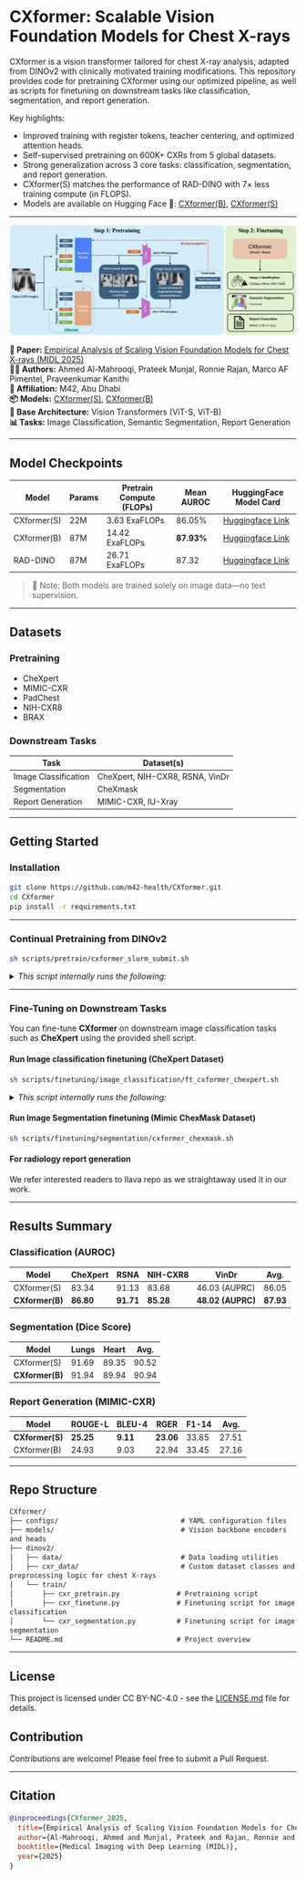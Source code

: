 # CXformer: Scalable Vision Foundation Models for Chest X-rays

CXformer is a vision transformer tailored for chest X-ray analysis, adapted from DINOv2 with clinically motivated training modifications. This repository provides code for pretraining CXformer using our optimized pipeline, as well as scripts for finetuning on downstream tasks like classification, segmentation, and report generation.

Key highlights:
- Improved training with register tokens, teacher centering, and optimized attention heads.
- Self-supervised pretraining on 600K+ CXRs from 5 global datasets.
- Strong generalization across 3 core tasks: classification, segmentation, and report generation.
- CXformer(S) matches the performance of RAD-DINO with 7× less training compute (in FLOPS).
- Models are available on Hugging Face 🤗: [CXformer(B)](https://huggingface.co/m42-health/CXformer-base), [CXformer(S)](https://huggingface.co/m42-health/CXformer-small)

---

![CXformer](figures/overview.jpg) <!-- Placeholder for a banner image -->
<!-- TODO update paper url-->
**📄 Paper:** [Empirical Analysis of Scaling Vision Foundation Models for Chest X-rays (MIDL 2025)](https://openreview.net/forum?id=6fqfInxqG1#discussion)  
**👨‍⚕️ Authors:** Ahmed Al-Mahrooqi, Prateek Munjal, Ronnie Rajan, Marco AF Pimentel, Praveenkumar Kanithi  
**📍 Affiliation:** M42, Abu Dhabi  
**📦 Models:** [CXformer(S)](https://huggingface.co/m42-health/CXformer-small), [CXformer(B)](https://huggingface.co/m42-health/CXformer-base)  
**🧠 Base Architecture:** Vision Transformers (ViT-S, ViT-B)  
**📊 Tasks:** Image Classification, Semantic Segmentation, Report Generation

---


## Model Checkpoints

| Model      | Params | Pretrain Compute (FLOPs) | Mean AUROC | HuggingFace Model Card |
|------------|--------|---------------------------|-------------|-------------------------|
| CXformer(S)  | 22M    | 3.63 ExaFLOPs             | 86.05%      | [Huggingface Link](https://huggingface.co/m42-health/CXformer-small)|
| CXformer(B)  | 87M    | 14.42 ExaFLOPs            | **87.93%**  | [Huggingface Link](https://huggingface.co/m42-health/CXformer-base) |
| RAD-DINO     | 87M    | 26.71 ExaFLOPs            | 87.32       | [Huggingface Link](https://huggingface.co/microsoft/rad-dino) |
> 📌 Note: Both models are trained solely on image data—no text supervision.

---

## Datasets

### Pretraining
- CheXpert
- MIMIC-CXR
- PadChest
- NIH-CXR8
- BRAX

### Downstream Tasks
| Task                | Dataset(s)                        |
|---------------------|-----------------------------------|
| Image Classification| CheXpert, NIH-CXR8, RSNA, VinDr   |
| Segmentation        | CheXmask                          |
| Report Generation   | MIMIC-CXR, IU-Xray                |

---

## Getting Started

### Installation

```bash
git clone https://github.com/m42-health/CXformer.git
cd CXformer
pip install -r requirements.txt
```

---

### Continual Pretraining from DINOv2

```bash
sh scripts/pretrain/cxformer_slurm_submit.sh
```
<details>
  <summary><i>This script internally runs the following:</i></summary>

```bash
export PYTORCH_CUDA_ALLOC_CONF=max_split_size_mb:256 # to reduce fragmentation

n_nodes=1

cfg_file=dinov2/configs/pretrain/cxformer_small.yaml

PYTHONPATH=. python dinov2/run/train/train.py \
--nodes $n_nodes \
--nodelist "worker-13" \
--config-file $cfg_file \
--output-dir output_ablations_new/pretrain/cxformer_small_slurm/
```
</details>

---

### Fine-Tuning on Downstream Tasks

You can fine-tune **CXformer** on downstream image classification tasks such as **CheXpert** using the provided shell script.

#### Run Image classification finetuning (CheXpert Dataset)

```bash
sh scripts/finetuning/image_classification/ft_cxformer_chexpert.sh
```
<details>
  <summary><i>This script internally runs the following:</i></summary>

```bash
export CUDA_VISIBLE_DEVICES=0
n_epochs=100
pretrained_wt="m42-health/CXformer-small"

PYTHONPATH=. deepspeed dinov2/train/cxr_finetune.py \
  --config-file dinov2/configs/downstream/classification/cxformer_chexpert_small.yaml \
  --output-dir output_ablations_new/finetune/cxformer_chexpert \
  --exp-name ft_cxformer \
  --pretrained-weights $pretrained_wt \
  --model-type dinov2 \
  --num-epochs $n_epochs \
  --batch-size 10 \
  --num_workers 1 \
  --seed 7479 \
  --cls-n-layers 4 \
  --apply-avgpool \
  --clf_lr 5e-5 \
  --backbone_lr 5e-7
```

📁 Output
The fine-tuned model, logs, and metrics will be saved in:
```
output_ablations_new/finetune/cxformer_chexpert/
```
</details>

#### Run Image Segmentation finetuning (Mimic ChexMask Dataset)

```bash
sh scripts/finetuning/segmentation/cxformer_chexmask.sh
```

#### For radiology report generation
We refer interested readers to llava repo as we straightaway used it in our work.

<!-- ```bash
# # Report generation
# python train_finetune.py --task report_generation --config configs/mimic_cxr_report.yaml
``` -->

---

## Results Summary

### Classification (AUROC)
| Model       | CheXpert | RSNA | NIH-CXR8 | VinDr | Avg. |
|-------------|----------|------|----------|-------|------|
| CXformer(S)   | 83.34    | 91.13| 83.68    | 46.03 (AUPRC) | 86.05 |
| **CXformer(B)** | **86.80** | **91.71** | **85.28** | **48.02 (AUPRC)** | **87.93** |

### Segmentation (Dice Score)
| Model       | Lungs | Heart | Avg. |
|-------------|-------|-------|------|
| CXformer(S)   | 91.69 | 89.35 | 90.52 |
| **CXformer(B)** | 91.94 | 89.94 | 90.94 |

### Report Generation (MIMIC-CXR)
| Model       | ROUGE-L | BLEU-4 | RGER | F1-14 | Avg. |
|-------------|----------|--------|------|--------|-------|
| **CXformer(S)** | **25.25** | **9.11** | **23.06** | 33.85 | 27.51 |
| CXformer(B)   | 24.93   | 9.03   | 22.94 | 33.45 | 27.16 |

---

## Repo Structure

```
CXformer/
├── configs/                              # YAML configuration files
├── models/                               # Vision backbone encoders and heads
├── dinov2/
│   ├── data/                             # Data loading utilities
│   ├── cxr_data/                         # Custom dataset classes and preprocessing logic for chest X-rays
│   └── train/
│       ├── cxr_pretrain.py              # Pretraining script
│       ├── cxr_finetune.py              # Finetuning script for image classification
│       └── cxr_segmentation.py          # Finetuning script for image segmentation
└── README.md                            # Project overview
```

---

## License

This project is licensed under CC BY-NC-4.0 - see the [LICENSE.md](./LICENSE.md) file for details.


## Contribution

Contributions are welcome! Please feel free to submit a Pull Request.

---

## Citation

```bibtex
@inproceedings{CXformer_2025,
  title={Empirical Analysis of Scaling Vision Foundation Models for Chest X-rays},
  author={Al-Mahrooqi, Ahmed and Munjal, Prateek and Rajan, Ronnie and Pimentel, Marco AF and Kanithi, Praveenkumar},
  booktitle={Medical Imaging with Deep Learning (MIDL)},
  year={2025}
}
```


